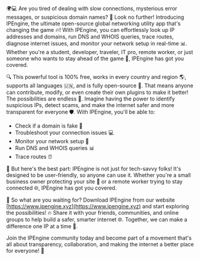 🌍💻 Are you tired of dealing with slow connections, mysterious error messages, or suspicious domain names? 🤔 Look no further! Introducing IPEngine, the ultimate open-source global networking utility app that's changing the game 🔥! With IPEngine, you can effortlessly look up IP addresses and domains, run DNS and WHOIS queries, trace routes, diagnose internet issues, and monitor your network setup in real-time 📊. Whether you're a student, developer, traveler, IT pro, remote worker, or just someone who wants to stay ahead of the game 💪, IPEngine has got you covered.

🔍 This powerful tool is 100% free, works in every country and region 🌎, supports all languages 🇺🇳, and is fully open-source 👥. That means anyone can contribute, modify, or even create their own plugins to make it better! The possibilities are endless 🔮. Imagine having the power to identify suspicious IPs, detect scams, and make the internet safer and more transparent for everyone 🛡️. With IPEngine, you'll be able to:

* Check if a domain is fake 💸
* Troubleshoot your connection issues 💻
* Monitor your network setup 🔧
* Run DNS and WHOIS queries 📊
* Trace routes ⏰

🌟 But here's the best part: IPEngine is not just for tech-savvy folks! It's designed to be user-friendly, so anyone can use it. Whether you're a small business owner protecting your site 💼 or a remote worker trying to stay connected 🌐, IPEngine has got you covered.

🚀 So what are you waiting for? Download IPEngine from our website [https://www.ipengine.xyz](https://www.ipengine.xyz) and start exploring the possibilities! 🔥 Share it with your friends, communities, and online groups to help build a safer, smarter internet 🌐. Together, we can make a difference one IP at a time 💪.

Join the IPEngine community today and become part of a movement that's all about transparency, collaboration, and making the internet a better place for everyone! 🌟